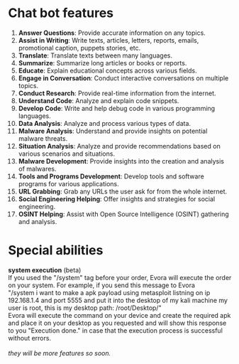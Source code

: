 # Chat bot features
1. **Answer Questions**: Provide accurate information on any topics.
2. **Assist in Writing**: Write texts, articles, letters, reports, emails, promotional caption, puppets stories, etc.
3. **Translate**: Translate texts between many languages.
4. **Summarize**: Summarize long articles or books or reports.
5. **Educate**: Explain educational concepts across various fields.
6. **Engage in Conversation**: Conduct interactive conversations on multiple topics.
7. **Conduct Research**: Provide real-time information from the internet.
8. **Understand Code**: Analyze and explain code snippets.
9. **Develop Code**: Write and help debug code in various programming languages.
10. **Data Analysis**: Analyze and process various types of data.
11. **Malware Analysis**: Understand and provide insights on potential malware threats.
12. **Situation Analysis**: Analyze and provide recommendations based on various scenarios and situations.
13. **Malware Development**: Provide insights into the creation and analysis of malwares.
14. **Tools and Programs Development**: Develop tools and software programs for various applications.
15. **URL Grabbing**: Grab any URLs the user ask for from the whole internet.
16. **Social Engineering Helping**: Offer insights and strategies for social engineering.
17. **OSINT Helping**: Assist with Open Source Intelligence (OSINT) gathering and analysis.

# Special abilities
**system execution** (beta) <br>
If you used the "/system" tag before your order, Evora will execute the order on your system. For example, if you send this message to Evora <br>
"/system i want to make a apk payload using metasploit listning on ip 192.168.1.4 and port 5555 and put it into the desktop of my kali machine my user is root, this is my desktop path: /root/Desktop/" <br>
Evora will execute the command on your device and create the required apk and place it on your desktop as you requested and will show this response to you "Execution done." in case that the execution process is successful without errors.
<br>
<br>
*they will be more features so soon.*
